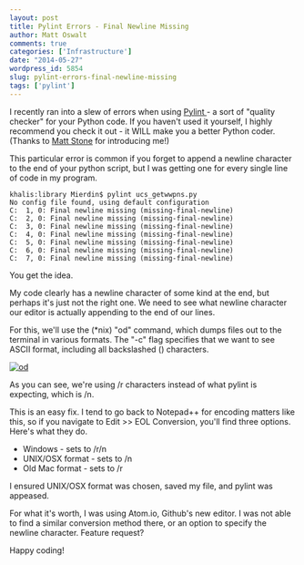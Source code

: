 ```yaml
---
layout: post
title: Pylint Errors - Final Newline Missing
author: Matt Oswalt
comments: true
categories: ['Infrastructure']
date: "2014-05-27"
wordpress_id: 5854
slug: pylint-errors-final-newline-missing
tags: ['pylint']
---
```



I recently ran into a slew of errors when using [Pylint ](http://www.pylint.org/)- a sort of "quality checker" for your Python code. If you haven't used it yourself, I highly recommend you check it out - it WILL make you a better Python coder.(Thanks to [Matt Stone](https://twitter.com/bigmstone) for introducing me!)

This particular error is common if you forget to append a newline character to the end of your python script, but I was getting one for every single line of code in my program.

    khalis:library Mierdin$ pylint ucs_getwwpns.py 
    No config file found, using default configuration
    C:  1, 0: Final newline missing (missing-final-newline)
    C:  2, 0: Final newline missing (missing-final-newline)
    C:  3, 0: Final newline missing (missing-final-newline)
    C:  4, 0: Final newline missing (missing-final-newline)
    C:  5, 0: Final newline missing (missing-final-newline)
    C:  6, 0: Final newline missing (missing-final-newline)
    C:  7, 0: Final newline missing (missing-final-newline)

You get the idea.

My code clearly has a newline character of some kind at the end, but perhaps it's just not the right one. We need to see what newline character our editor is actually appending to the end of our lines.

For this, we'll use the (*nix) "od" command, which dumps files out to the terminal in various formats. The "-c" flag specifies that we want to see ASCII format, including all backslashed () characters.

[![od](/assets/2014/05/od.png)](/assets/2014/05/od.png)

As you can see, we're using /r characters instead of what pylint is expecting, which is /n.

This is an easy fix. I tend to go back to Notepad++ for encoding matters like this, so if you navigate to Edit >> EOL Conversion, you'll find three options. Here's what they do.
	
  * Windows - sets to /r/n	
  * UNIX/OSX format - sets to /n
  * Old Mac format - sets to /r

I ensured UNIX/OSX format was chosen, saved my file, and pylint was appeased.

For what it's worth, I was using Atom.io, Github's new editor. I was not able to find a similar conversion method there, or an option to specify the newline character. Feature request?

Happy coding!
